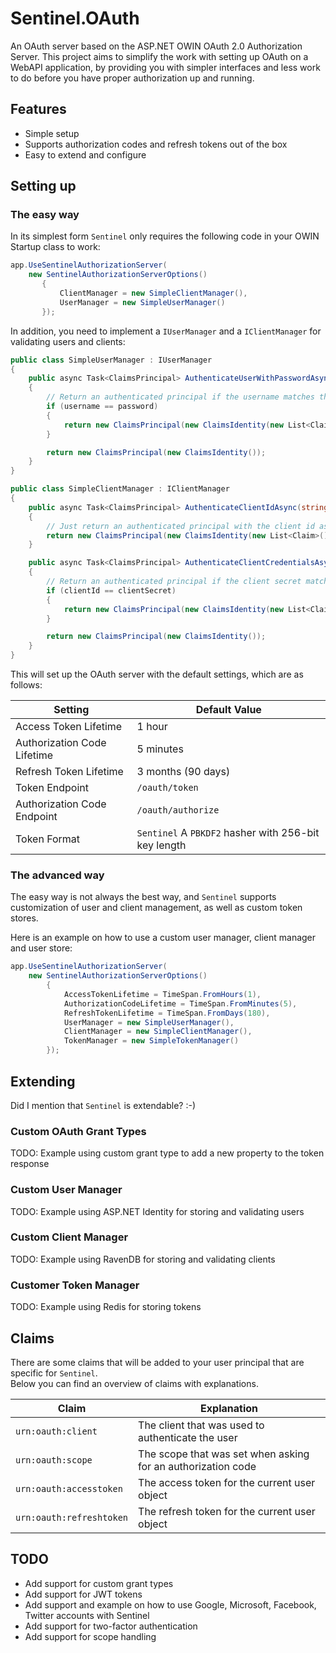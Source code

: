# Sentinel.OAuth
An OAuth server based on the ASP.NET OWIN OAuth 2.0 Authorization Server.
This project aims to simplify the work with setting up OAuth on a WebAPI application, by providing you with simpler interfaces and less work to do before  you have proper authorization up and running.

## Features
- Simple setup
- Supports authorization codes and refresh tokens out of the box
- Easy to extend and configure

## Setting up
### The easy way
In its simplest form `Sentinel` only requires the following code in your OWIN Startup class to work:

```csharp
app.UseSentinelAuthorizationServer(
    new SentinelAuthorizationServerOptions()
       {
           ClientManager = new SimpleClientManager(),
           UserManager = new SimpleUserManager()
       });
```
In addition, you need to implement a `IUserManager` and a `IClientManager` for validating users and clients:

```csharp
public class SimpleUserManager : IUserManager 
{
    public async Task<ClaimsPrincipal> AuthenticateUserWithPasswordAsync(string username, string password)
    {
        // Return an authenticated principal if the username matches the password
        if (username == password)
        {
            return new ClaimsPrincipal(new ClaimsIdentity(new List<Claim>() { new Claim(ClaimTypes.Name, username) }, AuthenticationType.OAuth));
        }

        return new ClaimsPrincipal(new ClaimsIdentity());
    }
}

public class SimpleClientManager : IClientManager 
{
    public async Task<ClaimsPrincipal> AuthenticateClientIdAsync(string clientId, string redirectUri)
    {
        // Just return an authenticated principal with the client id as name (allows all clients)
        return new ClaimsPrincipal(new ClaimsIdentity(new List<Claim>() { new Claim(ClaimTypes.Name, clientId) }, AuthenticationType.OAuth));
    }

    public async Task<ClaimsPrincipal> AuthenticateClientCredentialsAsync(string clientId, string clientSecret)
    {
        // Return an authenticated principal if the client secret matches the client id
        if (clientId == clientSecret)
        {
            return new ClaimsPrincipal(new ClaimsIdentity(new List<Claim>() { new Claim(ClaimTypes.Name, clientId) }, AuthenticationType.OAuth));
        }

        return new ClaimsPrincipal(new ClaimsIdentity());
    }
}
```
    
This will set up the OAuth server with the default settings, which are as follows:

| Setting | Default Value |
| --- | --- |
| Access Token Lifetime | 1 hour |
| Authorization Code Lifetime | 5 minutes |
| Refresh Token Lifetime | 3 months (90 days) |
| Token Endpoint | `/oauth/token` |
| Authorization Code Endpoint | `/oauth/authorize` |
| Token Format | `Sentinel` A `PBKDF2` hasher with 256-bit key length |

### The advanced way
The easy way is not always the best way, and `Sentinel` supports customization of user and client management, as well as custom token stores.

Here is an example on how to use a custom user manager, client manager and user store:

```csharp
app.UseSentinelAuthorizationServer(
    new SentinelAuthorizationServerOptions()
        {
            AccessTokenLifetime = TimeSpan.FromHours(1),
            AuthorizationCodeLifetime = TimeSpan.FromMinutes(5),
            RefreshTokenLifetime = TimeSpan.FromDays(180),
            UserManager = new SimpleUserManager(),
            ClientManager = new SimpleClientManager(),
            TokenManager = new SimpleTokenManager()
        });
```

## Extending
Did I mention that `Sentinel` is extendable? :-)

### Custom OAuth Grant Types
TODO: Example using custom grant type to add a new property to the token response

### Custom User Manager
TODO: Example using ASP.NET Identity for storing and validating users

### Custom Client Manager
TODO: Example using RavenDB for storing and validating clients

### Customer Token Manager
TODO: Example using Redis for storing tokens

## Claims
There are some claims that will be added to your user principal that are specific for `Sentinel`.  
Below you can find an overview of claims with explanations.

| Claim | Explanation |
| --- | --- |
| `urn:oauth:client` | The client that was used to authenticate the user |
| `urn:oauth:scope` | The scope that was set when asking for an authorization code |
| `urn:oauth:accesstoken` | The access token for the current user object |
| `urn:oauth:refreshtoken` | The refresh token for the current user object |

## TODO
- Add support for custom grant types
- Add support for JWT tokens
- Add support and example on how to use Google, Microsoft, Facebook, Twitter accounts with Sentinel
- Add support for two-factor authentication
- Add support for scope handling
